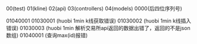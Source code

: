 00(test)   01(kline)  02(api)  03(controllers) 04(models)  0000(后四位序列号)

01040001
01030001 (huobi 1min k线获取错误)
01030002 (huobi 1min k线插入错误)
01030003 (huobi 1min 解析交易所api返回的数据出错了，返回的不是json数组)
01040001 (查询max(id)报错)				